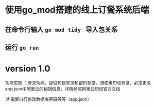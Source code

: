 # 使用go_mod搭建的线上订餐系统后端  
## 在命令行输入 ```go mod tidy ``` 导入包关系
## 运行 ```go run```
# version 1.0
功能实现 ：登录功能，提供短信登录和密码登录，想使用短信登录，必须更改app.json中阿里云的秘钥信息，详情参照阿里云短信官方文档


 *注* 需要自行修改数据库密码等等（app.json）